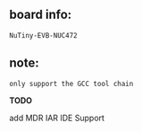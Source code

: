 ## board info:

    NuTiny-EVB-NUC472

## note:
    only support the GCC tool chain 

**TODO**

add MDR IAR IDE Support 

